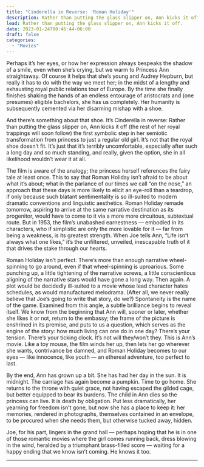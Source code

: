 ```yaml
---
title: "Cinderella in Reverse: 'Roman Holiday'"
description: Rather than putting the glass slipper on, Ann kicks it off.
lead: Rather than putting the glass slipper on, Ann kicks it off.
date: 2023-01-24T00:46:44-06:00
draft: false
categories:
  - "Movies"
---
```

Perhaps it’s her eyes, or how her expression always bespeaks the shadow of a smile, even when she’s crying, but we warm to Princess Ann straightaway. Of course it helps that she’s young and Audrey Hepburn, but really it has to do with the way we meet her; in the midst of a lengthy and exhausting royal public relations tour of Europe. By the time she finally finishes shaking the hands of an endless entourage of aristocrats and (one presumes) eligible bachelors, she has us completely. Her humanity is subsequently cemented via her disarming mishap with a shoe.

And there’s something about that shoe. It’s Cinderella in reverse: Rather than putting the glass slipper on, Ann kicks it off (the rest of her royal trappings will soon follow) the first symbolic step in her semiotic transformation from princess to just a regular old girl. It’s not that the royal shoe doesn’t fit. It’s just that it’s terribly uncomfortable, especially after such a long day and so much standing, and really, given the option, she in all likelihood wouldn’t wear it at all.

The film is aware of the analogy; the princess herself references the fairy tale at least once. This to say that Roman Holiday isn’t afraid to be about what it’s about; what in the parlance of our times we call “on the nose,” an approach that these days is more likely to elicit an eye-roll than a teardrop, if only because such blatant sentimentality is so ill-suited to modern dramatic conventions and linguistic aesthetics. Roman Holiday remade tomorrow, aspiring to arrive at the same narrative destination as its progenitor, would have to come to it via a more more circuitous, subtextual route. But in 1953, the film’s unabashed earnestness — embodied in its characters, who if simplistic are only the more lovable for it — far from being a weakness, is its greatest strength. When Joe tells Ann, “Life isn’t always what one likes,” it’s the unfiltered, unveiled, inescapable truth of it that drives the stake through our hearts.

Roman Holiday isn’t perfect. There’s more than enough narrative wheel-spinning to go around, even if that wheel-spinning is uproarious. Some punching up, a little tightening of the narrative screws, a little conscientious aligning of the narrative stars would have gone a long way. Then again. A plot would be decidedly ill-suited to a movie whose lead character hates schedules, as would manufactured melodrama. (After all, we never really believe that Joe’s going to write that story, do we?) Spontaneity is the name of the game. Examined from this angle, a subtle brilliance begins to reveal itself. We know from the beginning that Ann will, sooner or later, whether she likes it or not, return to the embassy; the frame of the picture is enshrined in its premise, and puts to us a question, which serves as the engine of the story: how much living can one do in one day? There’s your tension. There’s your ticking clock. It’s not will they/won’t they. This is Ann’s movie. Like a toy mouse, the film winds her up, then lets her go wherever she wants, contrivance be damned, and Roman Holiday becomes to our eyes — like innocence, like youth — an ethereal adventure, too perfect to last.

By the end, Ann has grown up a bit. She has had her day in the sun. It is midnight. The carriage has again become a pumpkin. Time to go home. She returns to the throne with quiet grace, not having escaped the gilded cage, but better equipped to bear its burdens. The child in Ann dies so the princess can live. It is death by obligation. Put less dramatically, her yearning for freedom isn’t gone, but now she has a place to keep it: her memories, rendered in photographs, themselves contained in an envelope, to be procured when she needs them, but otherwise tucked away, hidden.

Joe, for his part, lingers in the grand hall — perhaps hoping that he is in one of those romantic movies where the girl comes running back, dress blowing in the wind, heralded by a triumphant brass-filled score — waiting for a happy ending that we know isn’t coming. He knows it too.

---
